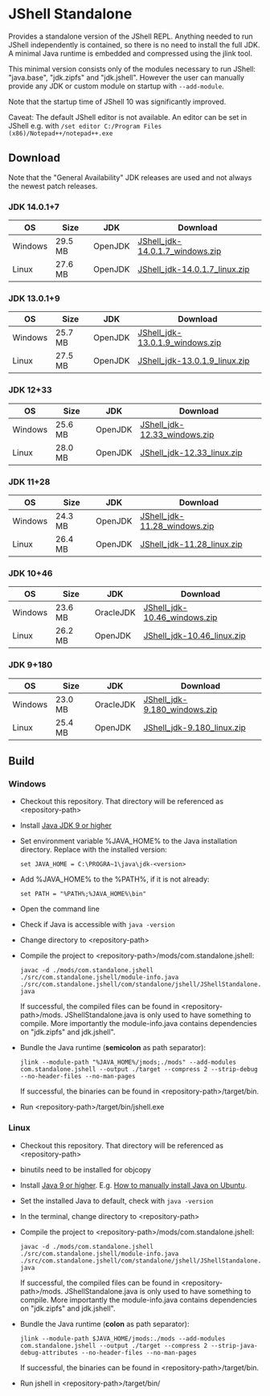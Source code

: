# JShell Standalone
Provides a standalone version of the JShell REPL. Anything needed to run JShell independently is contained, so there is no need to install the full JDK. A minimal Java runtime is embedded and compressed using the jlink tool.

This minimal version consists only of the modules necessary to run JShell: "java.base", "jdk.zipfs" and "jdk.jshell".
However the user can manually provide any JDK or custom module on startup with `--add-module`.

Note that the startup time of JShell 10 was significantly improved.

Caveat: The default JShell editor is not available. An editor can be set in JShell e.g. with `/set editor C:/Program Files (x86)/Notepad++/notepad++.exe`

## Download

Note that the "General Availability" JDK releases are used and not always the newest patch releases.

### JDK 14.0.1+7

| OS | Size | JDK | Download |
| - | - | - | - |
| Windows | 29.5 MB | OpenJDK | [JShell_jdk-14.0.1.7_windows.zip](https://github.com/shathor/JShellStandalone/releases/download/jdk-14.0.1%2B7/JShell_jdk14.0.1.7_windows.zip) |
| Linux | 27.6 MB | OpenJDK | [JShell_jdk-14.0.1.7_linux.zip](https://github.com/shathor/JShellStandalone/releases/download/jdk-14.0.1%2B7/JShell_jdk14.0.1.7_linux.zip) |
### JDK 13.0.1+9

| OS | Size | JDK | Download |
| - | - | - | - |
| Windows | 25.7 MB | OpenJDK | [JShell_jdk-13.0.1.9_windows.zip](https://github.com/shathor/JShellStandalone/releases/download/jdk-13.0.1%2B9/JShell_jdk13.0.1.9_windows.zip) |
| Linux | 27.5 MB | OpenJDK | [JShell_jdk-13.0.1.9_linux.zip](https://github.com/shathor/JShellStandalone/releases/download/jdk-13.0.1%2B9/JShell_jdk13.0.1.9_linux.zip) |
### JDK 12+33

| OS | Size | JDK | Download |
| - | - | - | - |
| Windows | 25.6 MB | OpenJDK | [JShell_jdk-12.33_windows.zip](https://github.com/shathor/JShellStandalone/releases/download/jdk-12%2B33/JShell_jdk12.33_windows.zip) |
| Linux | 28.0 MB | OpenJDK | [JShell_jdk-12.33_linux.zip](https://github.com/shathor/JShellStandalone/releases/download/jdk-12%2B33/JShell_jdk12.33_linux.zip) |
### JDK 11+28

| OS | Size | JDK | Download |
| - | - | - | - |
| Windows | 24.3 MB | OpenJDK | [JShell_jdk-11.28_windows.zip](https://github.com/shathor/JShellStandalone/releases/download/jdk-11%2B28/JShell_jdk11.28_windows.zip) |
| Linux | 26.4 MB | OpenJDK | [JShell_jdk-11.28_linux.zip](https://github.com/shathor/JShellStandalone/releases/download/jdk-11%2B28/JShell_jdk11.28_linux.zip) |
### JDK 10+46

| OS | Size | JDK | Download |
| - | - | - | - |
| Windows | 23.6 MB | OracleJDK | [JShell_jdk-10.46_windows.zip](https://github.com/shathor/JShellStandalone/releases/download/jdk-10%2B46/JShell_jdk10.46_windows.zip) |
| Linux | 26.2 MB | OpenJDK | [JShell_jdk-10.46_linux.zip](https://github.com/shathor/JShellStandalone/releases/download/jdk-10%2B46/JShell_jdk10.46_linux.zip) |
### JDK 9+180

| OS | Size | JDK | Download |
| - | - | - | - |
| Windows | 23.0 MB | OracleJDK | [JShell_jdk-9.180_windows.zip](https://github.com/shathor/JShellStandalone/releases/download/jdk-9%2B180/JShell_jdk9.180_windows.zip) |
| Linux | 25.4 MB | OpenJDK | [JShell_jdk-9.180_linux.zip](https://github.com/shathor/JShellStandalone/releases/download/jdk-9%2B180/JShell_jdk9.180_linux.zip) |

## Build

### Windows

* Checkout this repository. That directory will be referenced as \<repository-path>
* Install [Java JDK 9 or higher](http://jdk.java.net/)
* Set environment variable %JAVA_HOME% to the Java installation directory. Replace <version> with the installed version:

  `set JAVA_HOME = C:\PROGRA~1\java\jdk-<version>`
  
* Add %JAVA_HOME% to the %PATH%, if it is not already:

  `set PATH = "%PATH%;%JAVA_HOME%\bin"`
* Open the command line
* Check if Java is accessible with `java -version`
* Change directory to \<repository-path>
* Compile the project to \<repository-path>/mods/com.standalone.jshell:

  `javac -d ./mods/com.standalone.jshell ./src/com.standalone.jshell/module-info.java ./src/com.standalone.jshell/com/standalone/jshell/JShellStandalone.java`
  
  If successful, the compiled files can be found in \<repository-path>/mods.
  JShellStandalone.java is only used to have something to compile.
  More importantly the module-info.java contains dependencies on "jdk.zipfs" and jdk.jshell".
* Bundle the Java runtime (**semicolon** as path separator):

  `jlink --module-path "%JAVA_HOME%/jmods;./mods" --add-modules com.standalone.jshell --output ./target --compress 2 --strip-debug --no-header-files --no-man-pages`
  
  If successful, the binaries can be found in \<repository-path>/target/bin.
  
* Run \<repository-path>/target/bin/jshell.exe

### Linux

* Checkout this repository. That directory will be referenced as \<repository-path>
* binutils need to be installed for objcopy
* Install [Java 9 or higher](http://jdk.java.net/). E.g. [How to manually install Java on Ubuntu](https://thishosting.rocks/install-java-ubuntu/#manually).
* Set the installed Java to default, check with `java -version`
* In the terminal, change directory to \<repository-path>
* Compile the project to \<repository-path>/mods/com.standalone.jshell:

  `javac -d ./mods/com.standalone.jshell ./src/com.standalone.jshell/module-info.java ./src/com.standalone.jshell/com/standalone/jshell/JShellStandalone.java`
  
  If successful, the compiled files can be found in \<repository-path>/mods.
  JShellStandalone.java is only used to have something to compile.
  More importantly the module-info.java contains dependencies on "jdk.zipfs" and jdk.jshell".
* Bundle the Java runtime (**colon** as path separator):

  `jlink --module-path $JAVA_HOME/jmods:./mods --add-modules com.standalone.jshell --output ./target --compress 2 --strip-java-debug-attributes --no-header-files --no-man-pages`
  
  If successful, the binaries can be found in \<repository-path>/target/bin.
  
* Run jshell in \<repository-path>/target/bin/
  
  
  



